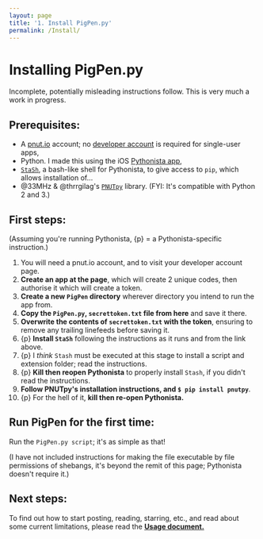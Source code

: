 ```yaml
---
layout: page
title: '1. Install PigPen.py'
permalink: /Install/
---
```


# Installing PigPen.py
Incomplete, potentially misleading instructions follow.  This is very much a work in progress.

## Prerequisites:
* A [pnut.io](https://pnut.io) account; no [developer account](https://pnut.io/dev) is required for single-user apps,
* Python. I made this using the iOS [Pythonista app](http://omz-software.com/pythonista/),
* [`StaSh`](https://gist.github.com/CodyKochmann/4d6b40e77ba862e634185a038d2c3f13), a bash-like shell for Pythonista, to give access to `pip`, which allows installation of…
* @33MHz & @thrrgilag's [`PNUTpy`](https://github.com/pnut-api/PNUTpy) library. (FYI: It's compatible with Python 2 and 3.)

## First steps:
(Assuming you're running Pythonista, {p} = a Pythonista-specific instruction.)
1. You will need a pnut.io account, and to visit your developer account page.
1. **Create an app at the page**, which will create 2 unique codes, then authorise it which will create a token.
1. **Create a new `PigPen` directory** wherever directory you intend to run the app from.
1. **Copy the `PigPen.py`, `secrettoken.txt` file from here** and save it there.
1. **Overwrite the contents of `secrettoken.txt` with the token**, ensuring to remove any trailing linefeeds before saving it.
1. {p} **Install `StaSh`** following the instructions as it runs and from the link above.
1. {p} I *think* `Stash` must be executed at this stage to install a script and extension folder; read the instructions.
1. {p} **Kill then reopen Pythonista** to properly install `Stash`, if you didn't read the instructions.
1. **Follow PNUTpy's installation instructions, and `$ pip install pnutpy`**.
1. {p} For the hell of it, **kill then re-open Pythonista.**

## Run PigPen for the first time:
Run the `PigPen.py script`; it's as simple as that!

(I have not included instructions for making the file executable by file permissions of shebangs, it's beyond the remit of this page; Pythonista doesn't require it.)

## Next steps:
To find out how to start posting, reading, starring, etc., and read about some current limitations, please read the **[Usage document.](20-usage.md)**
